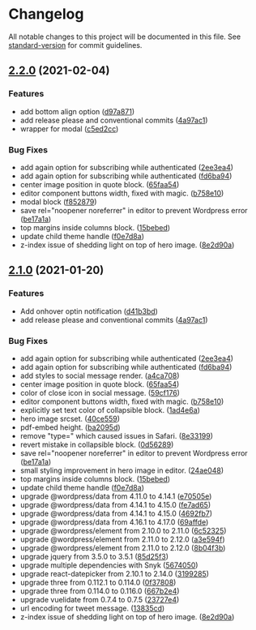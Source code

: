 # Changelog

All notable changes to this project will be documented in this file. See [standard-version](https://github.com/conventional-changelog/standard-version) for commit guidelines.

## [2.2.0](https://github.com/greenpeace/planet4-gpnl-plugin-gutenberg-blocks/compare/v2.0.2...v2.2.0) (2021-02-04)


### Features

* add bottom align option ([d97a871](https://github.com/greenpeace/planet4-gpnl-plugin-gutenberg-blocks/commit/d97a8713866dffd20a093b2893f3913e8c944e64))
* add release please and conventional commits ([4a97ac1](https://github.com/greenpeace/planet4-gpnl-plugin-gutenberg-blocks/commit/4a97ac11f267f8ddd3646d1c6ff63d578f96a003))
* wrapper for modal ([c5ed2cc](https://github.com/greenpeace/planet4-gpnl-plugin-gutenberg-blocks/commit/c5ed2cc2b6832a6520f05741a0c1f6362d31dc39))


### Bug Fixes

* add again option for subscribing while authenticated ([2ee3ea4](https://github.com/greenpeace/planet4-gpnl-plugin-gutenberg-blocks/commit/2ee3ea4541f8bffe28edf8a5028889fa48a7a740))
* add again option for subscribing while authenticated ([fd6ba94](https://github.com/greenpeace/planet4-gpnl-plugin-gutenberg-blocks/commit/fd6ba94bea8d7f15f8e9981bf4532ba779951246))
* center image position in quote block. ([65faa54](https://github.com/greenpeace/planet4-gpnl-plugin-gutenberg-blocks/commit/65faa5454d5eb249012fb016dbe50e3d0e500619))
* editor component buttons width, fixed with magic. ([b758e10](https://github.com/greenpeace/planet4-gpnl-plugin-gutenberg-blocks/commit/b758e1046e7af21415425c8ccf9c90d95da3be5b))
* modal block ([f852879](https://github.com/greenpeace/planet4-gpnl-plugin-gutenberg-blocks/commit/f85287942b8e84a2ef062a439af6ec25a11f1667))
* save rel="noopener noreferrer" in editor to prevent Wordpress error ([be17a1a](https://github.com/greenpeace/planet4-gpnl-plugin-gutenberg-blocks/commit/be17a1ae1bf348e26bd73706858868dd3c169386))
* top margins inside columns block. ([15bebed](https://github.com/greenpeace/planet4-gpnl-plugin-gutenberg-blocks/commit/15bebed8605e75817765af213f42e17de8f4eac0))
* update child theme handle ([f0e7d8a](https://github.com/greenpeace/planet4-gpnl-plugin-gutenberg-blocks/commit/f0e7d8a42812ecb1278d837bc5dc00a355bcfed9))
* z-index issue of shedding light on top of hero image.  ([8e2d90a](https://github.com/greenpeace/planet4-gpnl-plugin-gutenberg-blocks/commit/8e2d90ad4af767a209b1f893bb3b2525226bd95a))

## [2.1.0](https://www.github.com/greenpeace/planet4-gpnl-plugin-gutenberg-blocks/compare/v2.0.4...v2.1.0) (2021-01-20)


### Features

* Add onhover optin notification ([d41b3bd](https://www.github.com/greenpeace/planet4-gpnl-plugin-gutenberg-blocks/commit/d41b3bdcc97ac861055e4f498fada9b0fe2e1af9))
* add release please and conventional commits ([4a97ac1](https://www.github.com/greenpeace/planet4-gpnl-plugin-gutenberg-blocks/commit/4a97ac11f267f8ddd3646d1c6ff63d578f96a003))


### Bug Fixes

* add again option for subscribing while authenticated ([2ee3ea4](https://www.github.com/greenpeace/planet4-gpnl-plugin-gutenberg-blocks/commit/2ee3ea4541f8bffe28edf8a5028889fa48a7a740))
* add again option for subscribing while authenticated ([fd6ba94](https://www.github.com/greenpeace/planet4-gpnl-plugin-gutenberg-blocks/commit/fd6ba94bea8d7f15f8e9981bf4532ba779951246))
* add styles to social message render. ([a4ca708](https://www.github.com/greenpeace/planet4-gpnl-plugin-gutenberg-blocks/commit/a4ca7083e159c7a506b925558f92ee41dbd714f8))
* center image position in quote block. ([65faa54](https://www.github.com/greenpeace/planet4-gpnl-plugin-gutenberg-blocks/commit/65faa5454d5eb249012fb016dbe50e3d0e500619))
* color of close icon in social message. ([59cf176](https://www.github.com/greenpeace/planet4-gpnl-plugin-gutenberg-blocks/commit/59cf176893f2cc99743b51a3702a6724c5547175))
* editor component buttons width, fixed with magic. ([b758e10](https://www.github.com/greenpeace/planet4-gpnl-plugin-gutenberg-blocks/commit/b758e1046e7af21415425c8ccf9c90d95da3be5b))
* explicitly set text color of collapsible block. ([1ad4e6a](https://www.github.com/greenpeace/planet4-gpnl-plugin-gutenberg-blocks/commit/1ad4e6a6084254a35a800fb203ae579372ed5169))
* hero image srcset. ([40ce559](https://www.github.com/greenpeace/planet4-gpnl-plugin-gutenberg-blocks/commit/40ce559a4298fb9174faf4cedf192a7bd1785de0))
* pdf-embed height. ([ba2095d](https://www.github.com/greenpeace/planet4-gpnl-plugin-gutenberg-blocks/commit/ba2095dcc29fda8a7017c24d183c0cd4c7a99420))
* remove "type=" which caused issues in Safari. ([8e33199](https://www.github.com/greenpeace/planet4-gpnl-plugin-gutenberg-blocks/commit/8e331996bb2f11490ad7a2e4878773405fae5908))
* revert mistake in collapsible block. ([0d56289](https://www.github.com/greenpeace/planet4-gpnl-plugin-gutenberg-blocks/commit/0d56289f0f9dc6dedec551b0d37521a4e3be241e))
* save rel="noopener noreferrer" in editor to prevent Wordpress error ([be17a1a](https://www.github.com/greenpeace/planet4-gpnl-plugin-gutenberg-blocks/commit/be17a1ae1bf348e26bd73706858868dd3c169386))
* small styling improvement in hero image in editor. ([24ae048](https://www.github.com/greenpeace/planet4-gpnl-plugin-gutenberg-blocks/commit/24ae0484d6571324411e2084d6c222b6689e4f24))
* top margins inside columns block. ([15bebed](https://www.github.com/greenpeace/planet4-gpnl-plugin-gutenberg-blocks/commit/15bebed8605e75817765af213f42e17de8f4eac0))
* update child theme handle ([f0e7d8a](https://www.github.com/greenpeace/planet4-gpnl-plugin-gutenberg-blocks/commit/f0e7d8a42812ecb1278d837bc5dc00a355bcfed9))
* upgrade @wordpress/data from 4.11.0 to 4.14.1 ([e70505e](https://www.github.com/greenpeace/planet4-gpnl-plugin-gutenberg-blocks/commit/e70505e231517987d9add7a0c3d10ee99c65ae62))
* upgrade @wordpress/data from 4.14.1 to 4.15.0 ([fe7ad65](https://www.github.com/greenpeace/planet4-gpnl-plugin-gutenberg-blocks/commit/fe7ad659bbcc1957c2c0baa0fc72f9e8b17bda6b))
* upgrade @wordpress/data from 4.14.1 to 4.15.0 ([4692fb7](https://www.github.com/greenpeace/planet4-gpnl-plugin-gutenberg-blocks/commit/4692fb7b49652670c31f4e5e47d30303944a075b))
* upgrade @wordpress/data from 4.16.1 to 4.17.0 ([69affde](https://www.github.com/greenpeace/planet4-gpnl-plugin-gutenberg-blocks/commit/69affdeee34f2021984207d2b2fa2961214b3ccf))
* upgrade @wordpress/element from 2.10.0 to 2.11.0 ([6c52325](https://www.github.com/greenpeace/planet4-gpnl-plugin-gutenberg-blocks/commit/6c52325c6d95d799c976176272fbf70bfc60092d))
* upgrade @wordpress/element from 2.11.0 to 2.12.0 ([a3e594f](https://www.github.com/greenpeace/planet4-gpnl-plugin-gutenberg-blocks/commit/a3e594f3ab2a6da2432068473bb9c7c75a786220))
* upgrade @wordpress/element from 2.11.0 to 2.12.0 ([8b04f3b](https://www.github.com/greenpeace/planet4-gpnl-plugin-gutenberg-blocks/commit/8b04f3b691b3ee6df965f6e402592b6decf3a645))
* upgrade jquery from 3.5.0 to 3.5.1 ([85d25f3](https://www.github.com/greenpeace/planet4-gpnl-plugin-gutenberg-blocks/commit/85d25f3063688918835582fa944e0e06186f8d95))
* upgrade multiple dependencies with Snyk ([5674050](https://www.github.com/greenpeace/planet4-gpnl-plugin-gutenberg-blocks/commit/5674050a71975d29638e9be87575621bc1ae76d7))
* upgrade react-datepicker from 2.10.1 to 2.14.0 ([3199285](https://www.github.com/greenpeace/planet4-gpnl-plugin-gutenberg-blocks/commit/3199285243f50112ac16e46f8b212b29b8c61971))
* upgrade three from 0.112.1 to 0.114.0 ([0f37808](https://www.github.com/greenpeace/planet4-gpnl-plugin-gutenberg-blocks/commit/0f3780833bf9f7329e7463bc9bf1e290735235ab))
* upgrade three from 0.114.0 to 0.116.0 ([667b2e4](https://www.github.com/greenpeace/planet4-gpnl-plugin-gutenberg-blocks/commit/667b2e48e088cceca6240631f3f76e8d2ad163d8))
* upgrade vuelidate from 0.7.4 to 0.7.5 ([23727e4](https://www.github.com/greenpeace/planet4-gpnl-plugin-gutenberg-blocks/commit/23727e413b3e912c21ab0b51f9f2c811fe1262f5))
* url encoding for tweet message. ([13835cd](https://www.github.com/greenpeace/planet4-gpnl-plugin-gutenberg-blocks/commit/13835cd1b6d69e791261596a42f151ba76950a5b))
* z-index issue of shedding light on top of hero image. ([8e2d90a](https://www.github.com/greenpeace/planet4-gpnl-plugin-gutenberg-blocks/commit/8e2d90ad4af767a209b1f893bb3b2525226bd95a))
